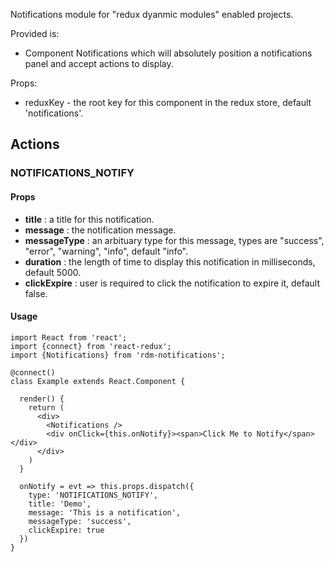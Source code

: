Notifications module for "redux dyanmic modules" enabled projects.

Provided is:
 - Component Notifications which will absolutely position a notifications panel and accept actions to display.

Props:
 - reduxKey <string> - the root key for this component in the redux store, default 'notifications'.

## Actions
### NOTIFICATIONS_NOTIFY
#### Props
- __title__ <strimg> : a title for this notification.
- __message__ <string> : the notification message.
- __messageType__ <string> : an arbituary type for this message, types are "success", "error", "warning", "info", default "info".
- __duration__ <integer> : the length of time to display this notification in milliseconds, default 5000.
- __clickExpire__ <boolean> : user is required to click the notification to expire it, default false.
#### Usage
```
import React from 'react';
import {connect} from 'react-redux';
import {Notifications} from 'rdm-notifications';

@connect()
class Example extends React.Component {

  render() {
    return (
      <div>
        <Notifications />
        <div onClick={this.onNotify}><span>Click Me to Notify</span></div>
      </div>
    )
  }
  
  onNotify = evt => this.props.dispatch({
    type: 'NOTIFICATIONS_NOTIFY',
    title: 'Demo',
    message: 'This is a notification',
    messageType: 'success',
    clickExpire: true
  })
}
```
